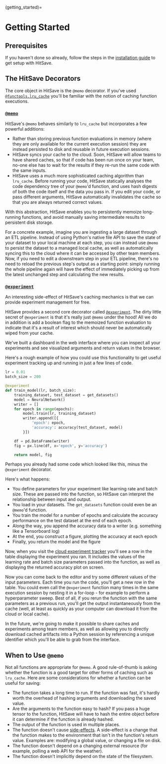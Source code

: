 (getting_started)=

# Getting Started

## Prerequisites

If you haven't done so already, follow the steps in the [installation
guide](installation) to get setup with HitSave.

## The HitSave Decorators

The core object in HitSave is the `@memo` decorator. If you've used
[`@functools.lru_cache`](https://docs.python.org/3/library/functools.html#functools.lru_cache)
you'll be familiar with the notion of caching function executions.

### [`@memo`](hitsave.memo)

HitSave's `@memo` behaves similarly to `lru_cache` but incorporates a few
powerful additions:

- Rather than storing previous function evaluations in memory (where they
  are only available for the current execution session) they are instead
  persisted to disk and reusable in future execution sessions.
- HitSave syncs your cache to the cloud. Soon, HitSave will allow teams to have
  shared caches, so that if code has been run once on your team, no-one else
  has to wait for the results if they re-run the same code with the same
  inputs.
- HitSave uses a much more sophisticated caching algorithm than `lru_cache`.
  Before running your code, HitSave statically analyses the code dependency
  tree of your `@memo`'d function, and uses hash digests of both the code
  itself and the data you pass in. If you edit your code, or pass different
  arguments, HitSave automatically invalidates the cache so that you are
  always returned correct values.

With this abstraction, HitSave enables you to persistently memoize
long-running functions, and avoid manually saving intermediate results to
persistent disk storage.

For a concrete example, imagine you are ingesting a large dataset
through an ETL pipeline. Instead of using Python's native file API to save
the state of your dataset to your local machine at each step, you can
instead use `@memo` to persist the dataset to a managed local cache, as
well as automatically syncing this to the cloud where it can be accessed
by other team members. Now, if you need to edit a downstream step in your
ETL pipeline, there's no need to reload the previous step's output as a
starting point: simply running the whole pipeline again will have the
effect of immediately picking up from the latest unchanged step and
calculating the new results.

### [`@experiment`](hitsave.experiment)

An interesting side-effect of HitSave's caching mechanics is that we can
provide experiment management for free.

HitSave provides a second core decorator called [`@experiment`](hitsave.experiment).
The dirty little secret of `@experiment` is that it's really just `@memo`
under the hood! All we do in addition is add a boolean flag to the
memoized function evaluation to indicate that it's a result of interest
which should never be automatically wiped from your cache.

We've built a dashboard in the web interface where you can inspect
all your experiments and see visualized arguments and return values in
the browser.

Here's a rough example of how you could use this functionality to get
useful experiment tracking up and running in just a few lines of code.

```python
lr = 0.01
batch_size = 200

@experiment
def train_model(lr, batch_size):
    training_dataset, test_dataset = get_datasets()
    model = NeuralNetwork()
    writer = []
    for epoch in range(epochs):
        model.train(lr, training_dataset)
        writer.append([{
            'epoch': epoch,
            'accuracy': accuracy(test_dataset, model)
        }])

    df = pd.DataFrame(writer)
    fig = px.line(df, x='epoch', y='accuracy')

    return model, fig
```

Perhaps you already had some code which looked like this, minus the
`@experiment` decorator.

Here's what happens:

- You define parameters for your experiment like learning rate and batch
  size. These are passed into the function, so HitSave can interpret the
  relationship between input and output.
- You load in your datasets. The `get_datasets` function could even be
  an `@memo`'d function.
- You train the model for a number of epochs and calculate the accuracy
  performance on the test dataset at the end of each epoch.
- Along the way, you append the accuracy data to a writer (e.g.
  something like a Tensorboard log)
- At the end, you construct a figure, plotting the accuracy at each
  epoch
- Finally, you return the model and the figure

Now, when you visit the [cloud experiment tracker](https://hitsave.io/dashboard/experiments)
you'll see a row in the table displaying the experiment you ran. It
includes the values of the learning rate and batch size parameters passed
into the function, as well as displaying the returned accuracy plot on screen.

Now you can come back to the editor and try some different values of the
input parameters. Each time you run the code, you'll get a new row in
the table. You could even call the `@experiment` function many times in
the same execution session by nesting it in a for-loop - for example to
perform a hyperparameter sweep. Best of all, if you rerun the function
with the same parameters as a previous run, you'll get the output
instantaneously from the cache (well, at least as quickly as your
computer can download it from the cloud or local cache).

In the future, we're going to make it possible to share caches and
experiments among team members, as well as allowing you to directly
download cached artifacts into a Python session by referencing a unique
identifier which you'll be able to grab from the interface.

## When to Use `@memo`

Not all functions are appropriate for `@memo`. A good rule-of-thumb is asking
whether the function is a good target for other forms of caching such as
`lru_cache`. Here are some considerations for whether a function can be useful
for saving:

- The function takes a long time to run. If the function was fast, it's hardly
  worth the overhead of hashing arguments and downloading the saved value.
- Are the arguments to the function easy to hash? If you pass a huge tensor to
  the function, HitSave will have to hash the entire object before it can
  determine if the function is already hashed.
- The output of the function is used in multiple places.
- The function doesn't cause [side-effects](<https://en.wikipedia.org/wiki/Side_effect_(computer_science)>).
  A side-effect is a change that the function makes to the environment
  that isn't in the function's return value. Examples are: modifying
  a global value, or changing a file on disk.
- The function doesn't depend on a changing external resource (for example,
  polling a web API for the weather).
- The function doesn't implicitly depend on the state of the filesystem.
